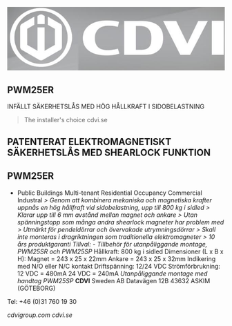 ![](_page_0_Picture_0.jpeg)

## PWM25ER

INFÄLLT SÄKERHETSLÅS MED HÖG HÅLLKRAFT I SIDOBELASTNING

> The installer's choice cdvi.se

## **PATENTERAT ELEKTROMAGNETISKT SÄKERHETSLÅS MED SHEARLOCK FUNKTION**

## **PWM25ER**

- Public Buildings Multi-tenant Residential Occupancy Commercial Industral *> Genom att kombinera mekaniska och magnetiska krafter uppnås en hög hållfraft vid sidobelastning, upp till 800 kg i sidled > Klarar upp till 6 mm avstånd mellan magnet och ankare > Utan spänningstopp som många andra shearlock magneter har problem med > Utmärkt för pendeldörrar och övervakade utrymningsdörrar > Skall inte monteras i dragriktningen som traditionella elektromagneter > 10 års produktgaranti Tillval: - Tillbehör för utanpåliggande montage, PWM25SR och PWM25SP* Hållkraft: 800 kg i sidled Dimensioner (L x B x H): Magnet = 243 x 25 x 22mm Ankare = 243 x 25 x 32mm Indikering med N/O eller N/C kontakt Driftspänning: 12/24 VDC Strömförbrukning: 12 VDC = 480mA 24 VDC = 240mA *Utanpåliggande montage med handtag PWM25SP*
**CDVI** Sweden AB Datavägen 12B 43632 ASKIM (GÖTEBORG)

Tel: +46 (0)31 760 19 30

*cdvigroup.com cdvi.se*